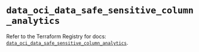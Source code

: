 # `data_oci_data_safe_sensitive_column_analytics`

Refer to the Terraform Registry for docs: [`data_oci_data_safe_sensitive_column_analytics`](https://registry.terraform.io/providers/hashicorp/oci/7.19.0/docs/data-sources/data_safe_sensitive_column_analytics).

